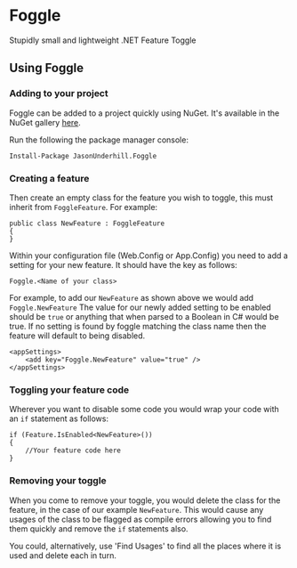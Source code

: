 # Foggle
Stupidly small and lightweight .NET Feature Toggle

## Using Foggle

### Adding to your project
Foggle can be added to a project quickly using NuGet. It's available in the NuGet gallery [here](https://www.nuget.org/packages/JasonUnderhill.Foggle/).

Run the following the package manager console:
```
Install-Package JasonUnderhill.Foggle 
```

### Creating a feature
Then create an empty class for the feature you wish to toggle, this must inherit from `FoggleFeature`. 
For example:

```
public class NewFeature : FoggleFeature
{
}
```

Within your configuration file (Web.Config or App.Config) you need to add a setting for your new feature. It should have the key as follows:
```
Foggle.<Name of your class>
```

For example, to add our `NewFeature` as shown above we would add `Foggle.NewFeature`
The value for our newly added setting to be enabled should be `true` or anything that when parsed to a Boolean in C# would be true. If no setting is found by foggle matching the class name then the feature will default to being disabled.

```
<appSettings>
    <add key="Foggle.NewFeature" value="true" />
</appSettings>
```

### Toggling your feature code
Wherever you want to disable some code you would wrap your code with an `if` statement as follows:

```
if (Feature.IsEnabled<NewFeature>())
{
    //Your feature code here                                
}
```

### Removing your toggle
When you come to remove your toggle, you would delete the class for the feature, in the case of our example `NewFeature`. This would cause any usages of the class to be flagged as compile errors allowing you to find them quickly and remove the `if` statements also.

You could, alternatively, use 'Find Usages' to find all the places where it is used and delete each in turn.
